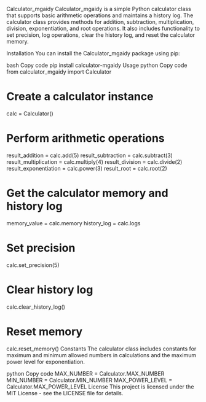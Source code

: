 Calculator_mgaidy
Calculator_mgaidy is a simple Python calculator class that supports basic arithmetic operations and maintains a history log. The calculator class provides methods for addition, subtraction, multiplication, division, exponentiation, and root operations. It also includes functionality to set precision, log operations, clear the history log, and reset the calculator memory.

Installation
You can install the Calculator_mgaidy package using pip:

bash
Copy code
pip install calculator-mgaidy
Usage
python
Copy code
from calculator_mgaidy import Calculator

# Create a calculator instance
calc = Calculator()

# Perform arithmetic operations
result_addition = calc.add(5)
result_subtraction = calc.subtract(3)
result_multiplication = calc.multiply(4)
result_division = calc.divide(2)
result_exponentiation = calc.power(3)
result_root = calc.root(2)

# Get the calculator memory and history log
memory_value = calc.memory
history_log = calc.logs

# Set precision
calc.set_precision(5)

# Clear history log
calc.clear_history_log()

# Reset memory
calc.reset_memory()
Constants
The calculator class includes constants for maximum and minimum allowed numbers in calculations and the maximum power level for exponentiation.

python
Copy code
MAX_NUMBER = Calculator.MAX_NUMBER
MIN_NUMBER = Calculator.MIN_NUMBER
MAX_POWER_LEVEL = Calculator.MAX_POWER_LEVEL
License
This project is licensed under the MIT License - see the LICENSE file for details.